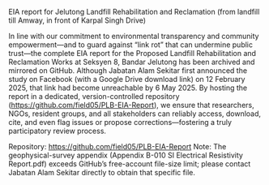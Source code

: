 EIA report for Jelutong Landfill Rehabilitation and Reclamation (from landfill till Amway, in front of Karpal Singh Drive)

In line with our commitment to environmental transparency and community empowerment—and to guard against “link rot” that can undermine public trust—the complete EIA report for the Proposed Landfill Rehabilitation and Reclamation Works at Seksyen 8, Bandar Jelutong has been archived and mirrored on GitHub. Although Jabatan Alam Sekitar first announced the study on Facebook (with a Google Drive download link) on 12 February 2025, that link had become unreachable by 6 May 2025. By hosting the report in a dedicated, version-controlled repository (https://github.com/field05/PLB-EIA-Report), we ensure that researchers, NGOs, resident groups, and all stakeholders can reliably access, download, cite, and even flag issues or propose corrections—fostering a truly participatory review process.

Repository: https://github.com/field05/PLB-EIA-Report
Note: The geophysical-survey appendix (Appendix B-010 SI Electrical Resistivity Report.pdf) exceeds GitHub’s free-account file-size limit; please contact Jabatan Alam Sekitar directly to obtain that specific file.









